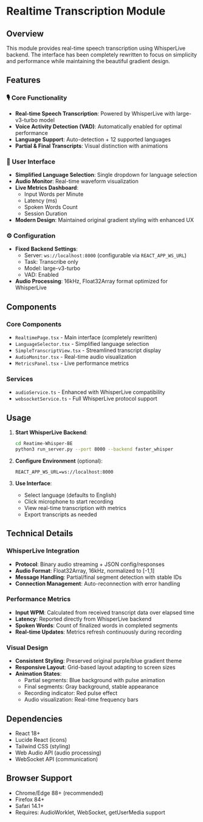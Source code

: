 # Realtime Transcription Module

## Overview

This module provides real-time speech transcription using WhisperLive backend. The interface has been completely rewritten to focus on simplicity and performance while maintaining the beautiful gradient design.

## Features

### 🎙️ Core Functionality

- **Real-time Speech Transcription**: Powered by WhisperLive with large-v3-turbo model
- **Voice Activity Detection (VAD)**: Automatically enabled for optimal performance
- **Language Support**: Auto-detection + 12 supported languages
- **Partial & Final Transcripts**: Visual distinction with animations

### 🎨 User Interface

- **Simplified Language Selection**: Single dropdown for language selection
- **Audio Monitor**: Real-time waveform visualization
- **Live Metrics Dashboard**:
  - Input Words per Minute
  - Latency (ms)
  - Spoken Words Count
  - Session Duration
- **Modern Design**: Maintained original gradient styling with enhanced UX

### ⚙️ Configuration

- **Fixed Backend Settings**:
  - Server: `ws://localhost:8000` (configurable via `REACT_APP_WS_URL`)
  - Task: Transcribe only
  - Model: large-v3-turbo
  - VAD: Enabled
- **Audio Processing**: 16kHz, Float32Array format optimized for WhisperLive

## Components

### Core Components

- `RealtimePage.tsx` - Main interface (completely rewritten)
- `LanguageSelector.tsx` - Simplified language selection
- `SimpleTranscriptView.tsx` - Streamlined transcript display
- `AudioMonitor.tsx` - Real-time audio visualization
- `MetricsPanel.tsx` - Live performance metrics

### Services

- `audioService.ts` - Enhanced with WhisperLive compatibility
- `websocketService.ts` - Full WhisperLive protocol support

## Usage

1. **Start WhisperLive Backend**:

   ```bash
   cd Reatime-Whisper-BE
   python3 run_server.py --port 8000 --backend faster_whisper
   ```

2. **Configure Environment** (optional):

   ```env
   REACT_APP_WS_URL=ws://localhost:8000
   ```

3. **Use Interface**:
   - Select language (defaults to English)
   - Click microphone to start recording
   - View real-time transcription with metrics
   - Export transcripts as needed

## Technical Details

### WhisperLive Integration

- **Protocol**: Binary audio streaming + JSON config/responses
- **Audio Format**: Float32Array, 16kHz, normalized to [-1,1]
- **Message Handling**: Partial/final segment detection with stable IDs
- **Connection Management**: Auto-reconnection with error handling

### Performance Metrics

- **Input WPM**: Calculated from received transcript data over elapsed time
- **Latency**: Reported directly from WhisperLive backend
- **Spoken Words**: Count of finalized words in completed segments
- **Real-time Updates**: Metrics refresh continuously during recording

### Visual Design

- **Consistent Styling**: Preserved original purple/blue gradient theme
- **Responsive Layout**: Grid-based layout adapting to screen sizes
- **Animation States**:
  - Partial segments: Blue background with pulse animation
  - Final segments: Gray background, stable appearance
  - Recording indicator: Red pulse effect
  - Audio visualization: Real-time frequency bars

## Dependencies

- React 18+
- Lucide React (icons)
- Tailwind CSS (styling)
- Web Audio API (audio processing)
- WebSocket API (communication)

## Browser Support

- Chrome/Edge 88+ (recommended)
- Firefox 84+
- Safari 14.1+
- Requires: AudioWorklet, WebSocket, getUserMedia support
